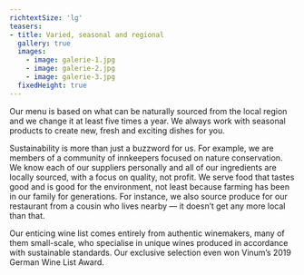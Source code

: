 ```yaml
---
richtextSize: 'lg'
teasers:
- title: Varied, seasonal and regional
  gallery: true
  images:
    - image: galerie-1.jpg
    - image: galerie-2.jpg
    - image: galerie-3.jpg
  fixedHeight: true
---
```


Our menu is based on what can be naturally sourced from the local region and we change it at least five times a year. We always work with seasonal products to create new, fresh and exciting dishes for you.

Sustainability is more than just a buzzword for us. For example, we are members of a community of innkeepers focused on nature conservation. We know each of our suppliers personally and all of our ingredients are locally sourced, with a focus on quality, not profit. We serve food that tastes good and is good for the environment, not least because farming has been in our family for generations. For instance, we also source produce for our restaurant from a cousin who lives nearby — it doesn’t get any more local than that.

Our enticing wine list comes entirely from authentic winemakers, many of them small-scale, who specialise in unique wines produced in accordance with sustainable standards. Our exclusive selection even won Vinum’s 2019 German Wine List Award.
